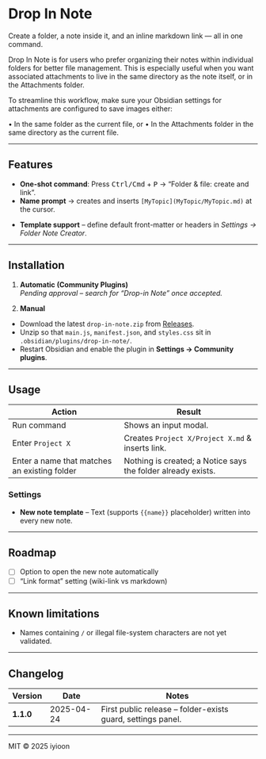 # Drop In Note

Create a folder, a note inside it, and an inline markdown link ­— all in one command.

Drop In Note is for users who prefer organizing their notes within individual folders for better file management. This is especially useful when you want associated attachments to live in the same directory as the note itself, or in the Attachments folder.

To streamline this workflow, make sure your Obsidian settings for attachments are configured to save images either:

• In the same folder as the current file, or
• In the Attachments folder in the same directory as the current file.

---

## Features

- **One-shot command**: Press <kbd>Ctrl/Cmd</kbd> + <kbd>P</kbd> → “Folder & file: create and link”.
- **Name prompt** → creates and inserts `[MyTopic](MyTopic/MyTopic.md)` at the cursor.

* **Template support** – define default front-matter or headers in _Settings → Folder Note Creator_.

---

## Installation

1. **Automatic (Community Plugins)**  
   _Pending approval – search for “Drop-in Note” once accepted._

2. **Manual**

- Download the latest `drop-in-note.zip` from [Releases](../../releases).
- Unzip so that `main.js`, `manifest.json`, and `styles.css` sit in  
  `.obsidian/plugins/drop-in-note/`.
- Restart Obsidian and enable the plugin in **Settings → Community plugins**.

---

## Usage

| Action                                       | Result                                                       |
| -------------------------------------------- | ------------------------------------------------------------ |
| Run command                                  | Shows an input modal.                                        |
| Enter `Project X`                            | Creates `Project X/Project X.md` & inserts link.             |
| Enter a name that matches an existing folder | Nothing is created; a Notice says the folder already exists. |

### Settings

- **New note template** – Text (supports `{{name}}` placeholder) written into every new note.

---

## Roadmap

- [ ] Option to open the new note automatically
- [ ] “Link format” setting (wiki-link vs markdown)

---

## Known limitations

- Names containing `/` or illegal file-system characters are not yet validated.

---

## Changelog

| Version   | Date       | Notes                                                       |
| --------- | ---------- | ----------------------------------------------------------- |
| **1.1.0** | 2025-04-24 | First public release – folder-exists guard, settings panel. |

---

MIT © 2025 iyioon
